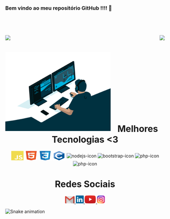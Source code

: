
### Bem vindo ao meu repositório GitHub !!!! 👋 <br><br><br><br>


<div>
  
  <img  height="180em" src="https://github-readme-stats.vercel.app/api?username=HelioTavaresBatalha&show_icons=true&theme=great-gatsby&include_all_commits=true&count_private=true"/>
  <img align="right" height="180em" src="https://github-readme-stats.vercel.app/api/top-langs/?username=H&elioTavaresBatalhalayout=compact&langs_count=16&theme=great-gatsby"/>
</div>
<br>

<div  align="center"> 
    <div style="display: inline_block"><br>
      <img align="left" height="250" alt="coding-time" src="code.gif"><br><br><br><br><br><br><br><br><br><br><br>
      <h1 align="center">Melhores Tecnologias <3</h1>
        <img align="center" height="30" width="40" alt="js-icon"  src="https://raw.githubusercontent.com/devicons/devicon/master/icons/javascript/javascript-plain.svg">
    <img align="center" height="30" width="40" alt="html-icon" src="https://raw.githubusercontent.com/devicons/devicon/master/icons/html5/html5-original.svg">
    <img align="center" height="30" width="40" alt="css-icon" src="https://raw.githubusercontent.com/devicons/devicon/master/icons/css3/css3-original.svg">
    <img align="center" height="30" width="40" alt="c-icon" src="https://raw.githubusercontent.com/devicons/devicon/master/icons/c/c-original.svg">
     <img align="center" height="30" width="40" alt="nodejs-icon" src="https://raw.githubusercontent.com/jmnote/z-icons/master/svg/cpp.svg">
        <img align="center" height="30" width="40" alt="bootstrap-icon" src="https://raw.githubusercontent.com/jmnote/z-icons/master/svg/bootstrap.svg">
        <img align="center" height="30" width="40" alt="php-icon" src="https://raw.githubusercontent.com/jmnote/z-icons/master/svg/php.svg">
        <img align="center" height="30" width="40" alt="php-icon" src="https://raw.githubusercontent.com/jmnote/z-icons/master/svg/git.svg">
     </div>  
      <h1 align="center">Redes Sociais</h1>
      <a href = "mailto: h.d.t.batalha@gmail.com">
      <img width="30" src="gmail.svg">
    </a>
      <a href = "https://www.linkedin.com/in/hélio-batalha-51a580276//">
      <img width="25" src="linkedin.svg">
    </a>
      <a href = "https://www.youtube.com">
      <img width="35" src="youtube.svg">
    </a>
      <a href = "https://www.instagram.com">
      <img width="25" src="instagram.png">
    </a>
</div> 
  
  ![Snake animation](https://github.com/LuigiGF/LuigiGF/blob/output/github-contribution-grid-snake.svg)
 
